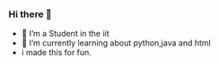 ### Hi there 👋

- 🔭 I’m a Student in the iit
- 🌱 I’m currently learning about python,java and html
- i made this for fun.
